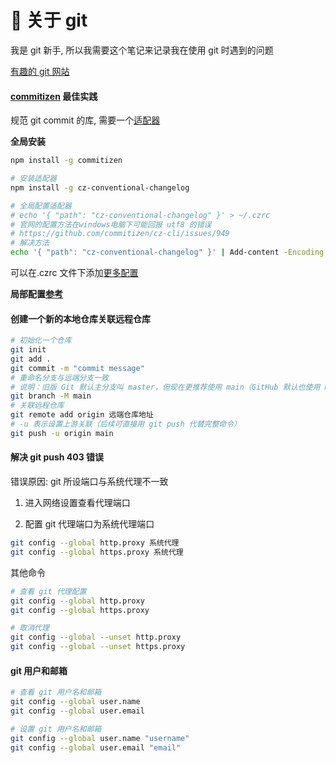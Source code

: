 # 🌿 关于 git

我是 git 新手, 所以我需要这个笔记来记录我在使用 git 时遇到的问题

[有趣的 git 网站](https://learngitbranching.js.org/?locale=zh_CN)

#### [commitizen](https://github.com/commitizen/cz-cli) 最佳实践

规范 git commit 的库, 需要一个[适配器](https://github.com/commitizen/cz-conventional-changelog)

**全局安装**

```bash
npm install -g commitizen

# 安装适配器
npm install -g cz-conventional-changelog

# 全局配置适配器
# echo '{ "path": "cz-conventional-changelog" }' > ~/.czrc
# 官网的配置方法在windows电脑下可能回报 utf8 的错误
# https://github.com/commitizen/cz-cli/issues/949
# 解决方法
echo '{ "path": "cz-conventional-changelog" }' | Add-content -Encoding UTF8 -Path ~/.czrc
```

可以在.czrc 文件下添加[更多配置](https://github.com/commitizen/cz-conventional-changelog?tab=readme-ov-file#configuration)

**局部配置[参考](https://github.com/commitizen/cz-cli?tab=readme-ov-file#making-your-repo-commitizen-friendly)**

#### 创建一个新的本地仓库关联远程仓库

```bash
# 初始化一个仓库
git init
git add .
git commit -m "commit message"
# 重命名分支与远端分支一致
# 说明：旧版 Git 默认主分支叫 master，但现在更推荐使用 main（GitHub 默认也使用 main）。
git branch -M main
# 关联远程仓库
git remote add origin 远端仓库地址
# -u 表示设置上游关联（后续可直接用 git push 代替完整命令）
git push -u origin main
```

#### 解决 git push 403 错误

错误原因: git 所设端口与系统代理不一致

1. 进入网络设置查看代理端口

2. 配置 git 代理端口为系统代理端口

```bash
git config --global http.proxy 系统代理
git config --global https.proxy 系统代理
```

其他命令

```bash
# 查看 git 代理配置
git config --global http.proxy
git config --global https.proxy

# 取消代理
git config --global --unset http.proxy
git config --global --unset https.proxy
```

#### git 用户和邮箱

```bash
# 查看 git 用户名和邮箱
git config --global user.name
git config --global user.email

# 设置 git 用户名和邮箱
git config --global user.name "username"
git config --global user.email "email"
```
